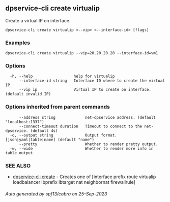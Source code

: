 ## dpservice-cli create virtualip

Create a virtual IP on interface.

```
dpservice-cli create virtualip <--vip> <--interface-id> [flags]
```

### Examples

```
dpservice-cli create virtualip --vip=20.20.20.20 --interface-id=vm1
```

### Options

```
  -h, --help                  help for virtualip
      --interface-id string   Interface ID where to create the virtual IP.
      --vip ip                Virtual IP to create on interface. (default invalid IP)
```

### Options inherited from parent commands

```
      --address string             net-dpservice address. (default "localhost:1337")
      --connect-timeout duration   Timeout to connect to the net-dpservice. (default 4s)
  -o, --output string              Output format. [json|yaml|table|name] (default "name")
      --pretty                     Whether to render pretty output.
  -w, --wide                       Whether to render more info in table output.
```

### SEE ALSO

* [dpservice-cli create](dpservice-cli_create.md)	 - Creates one of [interface prefix route virtualip loadbalancer lbprefix lbtarget nat neighbornat firewallrule]

###### Auto generated by spf13/cobra on 25-Sep-2023
